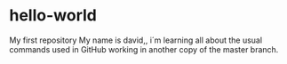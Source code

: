 # hello-world
My first repository
My name is david,, i´m learning all about the usual commands used in GitHub working in another copy of the master branch.
